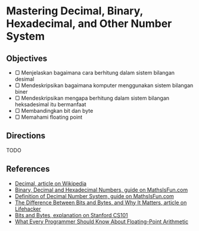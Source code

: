 # Mastering Decimal, Binary, Hexadecimal, and Other Number System

## Objectives

- ▢ Menjelaskan bagaimana cara berhitung dalam sistem bilangan desimal
- ▢ Mendeskripsikan bagaimana komputer menggunakan sistem bilangan biner
- ▢ Mendeskripsikan mengapa berhitung dalam sistem bilangan heksadesimal itu bermanfaat
- ▢ Membandingkan bit dan byte
- ▢ Memahami floating point

## Directions

TODO

## References

- [Decimal, article on Wikipedia](https://en.wikipedia.org/wiki/Decimal)
- [Binary, Decimal and Hexadecimal Numbers, guide on MathsIsFun.com](http://www.mathsisfun.com/binary-decimal-hexadecimal.html)
- [Definition of Decimal Number System, guide on MathsIsFun.com](http://www.mathsisfun.com/definitions/decimal-number-system.html)
- [The Difference Between Bits and Bytes, and Why It Matters, article on Lifehacker](http://lifehacker.com/the-difference-between-bits-and-bytes-and-why-it-matte-510705022)
- [Bits and Bytes, explanation on Stanford CS101](https://web.stanford.edu/class/cs101/bits-bytes.html)
- [What Every Programmer Should Know About Floating-Point Arithmetic](http://floating-point-gui.de)
